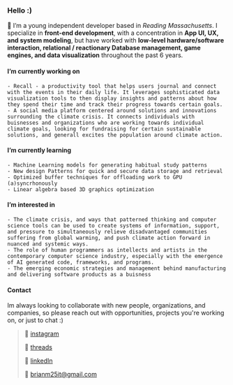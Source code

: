 
<!-- ![banner]( https://github.com/Brian-Masse/Brian-Masse/blob/main/style/banner.png ) -->

### Hello :)

🔖 I’m a young independent developer based in *Reading Massachusetts*. I specialize in **front-end development**, with a concentration in **App UI, UX, and system modeling**, but have worked with **low-level hardware/software interaction, relational / reactionary Database management, game engines, and data visualization** throughout the past 6 years.

#### **I’m currently working on**
	- Recall - a productivity tool that helps users journal and connect with the events in their daily life. It leverages sophisticated data visualization tools to then display insights and patterns about how they spend their time and track their progress towards certain goals.
	- A social media platform centered around solutions and innovations surrounding the climate crisis. It connects individuals with buisnesses and organizations who are working towards individual climate goals, looking for fundraising for certain sustainable solutions, and generall excites the population around climate action.

#### **I’m currently learning**
	- Machine Learning models for generating habitual study patterns
	- New design Patterns for quick and secure data storage and retrieval
	- Optimized buffer techniques for offloading work to GPU (a)syncrhonously
	- Linear algebra based 3D graphics optimization 

#### **I’m interested in**
	- The climate crisis, and ways that patterned thinking and computer science tools can be used to create systems of information, support, and pressure to simultaneously relieve disadvantaged communities suffering from global warming, and push climate action forward in nuanced and systemic ways. 
	- The role of human programmers as intellects and artists in the contemporary computer science industry, especially with the emergence of AI generated code, frameworks, and programs. 
	- The emerging economic strategies and management behind manufacturing and delivering software products as a buisness

#### **Contact**
Im always looking to collaborate with new people, organizations, and companies, so please reach out with opportunities, projects you're working on, or just to chat :)

>🔖 [instagram](https://www.instagram.com/bmasse_gd/)
>
>🔖 [threads](https://www.threads.net/@brian_masse)
>
>🔖 [linkedIn](https://www.linkedin.com/in/brian-masse-7a1b12233/)
>
> 🔖 brianm25it@gmail.com

